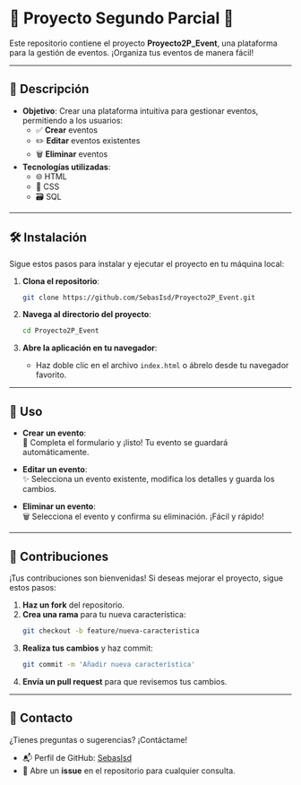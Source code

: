 # 🎉 Proyecto Segundo Parcial 🎊  

Este repositorio contiene el proyecto **Proyecto2P_Event**, una plataforma para la gestión de eventos. ¡Organiza tus eventos de manera fácil!  

---

## 📌 Descripción  

- **Objetivo**: Crear una plataforma intuitiva para gestionar eventos, permitiendo a los usuarios:  
  - ✅ **Crear** eventos  
  - ✏️ **Editar** eventos existentes  
  - 🗑️ **Eliminar** eventos  
- **Tecnologías utilizadas**:  
  - 🌐 HTML  
  - 🎨 CSS  
  - 🗃️ SQL  

---

## 🛠️ Instalación  

Sigue estos pasos para instalar y ejecutar el proyecto en tu máquina local:  

1. **Clona el repositorio**:  
   ```bash
   git clone https://github.com/SebasIsd/Proyecto2P_Event.git
   ```  

2. **Navega al directorio del proyecto**:  
   ```bash
   cd Proyecto2P_Event
   ```  

3. **Abre la aplicación en tu navegador**:  
   - Haz doble clic en el archivo `index.html` o ábrelo desde tu navegador favorito.  

---

## 🚀 Uso  

- **Crear un evento**:  
  📝 Completa el formulario y ¡listo! Tu evento se guardará automáticamente.  

- **Editar un evento**:  
  ✨ Selecciona un evento existente, modifica los detalles y guarda los cambios.  

- **Eliminar un evento**:  
  🗑️ Selecciona el evento y confirma su eliminación. ¡Fácil y rápido!  

---

## 🤝 Contribuciones  

¡Tus contribuciones son bienvenidas! Si deseas mejorar el proyecto, sigue estos pasos:  

1. **Haz un fork** del repositorio.  
2. **Crea una rama** para tu nueva característica:  
   ```bash
   git checkout -b feature/nueva-caracteristica
   ```  
3. **Realiza tus cambios** y haz commit:  
   ```bash
   git commit -m 'Añadir nueva característica'
   ```  
4. **Envía un pull request** para que revisemos tus cambios.  

---

## 📧 Contacto  

¿Tienes preguntas o sugerencias? ¡Contáctame!  

- 📬 Perfil de GitHub: [SebasIsd](https://github.com/SebasIsd)  
- 💬 Abre un **issue** en el repositorio para cualquier consulta.  
